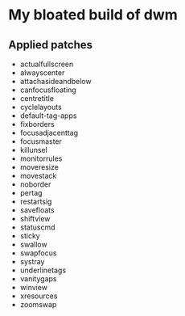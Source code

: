 # My bloated build of dwm

## Applied patches

 - actualfullscreen
 - alwayscenter
 - attachasideandbelow
 - canfocusfloating
 - centretitle
 - cyclelayouts
 - default-tag-apps
 - fixborders
 - focusadjacenttag
 - focusmaster
 - killunsel
 - monitorrules
 - moveresize
 - movestack
 - noborder
 - pertag
 - restartsig
 - savefloats
 - shiftview
 - statuscmd
 - sticky
 - swallow
 - swapfocus
 - systray
 - underlinetags
 - vanitygaps
 - winview
 - xresources
 - zoomswap
